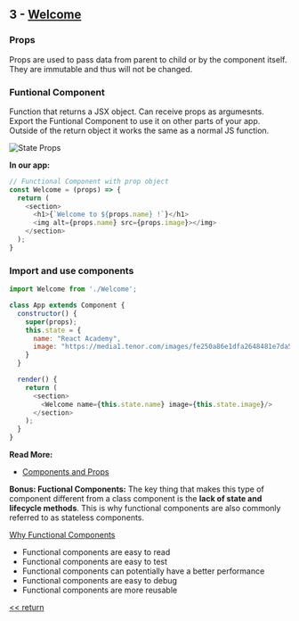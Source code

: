 ## 3 - [Welcome](../components/Welcome.jsx)
  ### Props
  Props are used to pass data from parent to child or by the component itself. They are immutable and thus will not be changed.

  ### Funtional Component
  Function that returns a JSX object.
  Can receive props as argumesnts.
  Export the Funtional Component to use it on other parts of your app. 
  Outside of the return object it works the same as a normal JS function.

  ![State Props](https://scriptverse.academy/img/tutorials/reactjs-props-state.png)
  
  **In our app:**
  ``` javascript
  // Functional Component with prop object
  const Welcome = (props) => {
    return (
      <section>
        <h1>{`Welcome to ${props.name} !`}</h1>
        <img alt={props.name} src={props.image}></img>
      </section>
    );
  }
  ```
  ### Import and use components

  ``` javascript
  import Welcome from './Welcome';

  class App extends Component {
    constructor() {
      super(props);
      this.state = {
        name: "React Academy",
        image: "https://media1.tenor.com/images/fe250a86e1dfa2648481e7da5ebd441b/tenor.gif?itemid=5510026"
      }
    }

    render() {
      return (
        <section> 
          <Welcome name={this.state.name} image={this.state.image}/>
        </section>
      );
    }
  }
  ```
  
  **Read More:**
  - [Components and Props](https://reactjs.org/docs/components-and-props.html)

  **Bonus: Fuctional Components:**
  The key thing that makes this type of component different from a class component is the **lack of state and lifecycle methods**. This is why functional components are also commonly referred to as stateless components.

  [Why Functional Components](https://programmingwithmosh.com/react/react-functional-components/)
  - Functional components are easy to read
  - Functional components are easy to test
  - Functional components can potentially have a better performance
  - Functional components are easy to debug
  - Functional components are more reusable



[<< return](./index.md)

  
